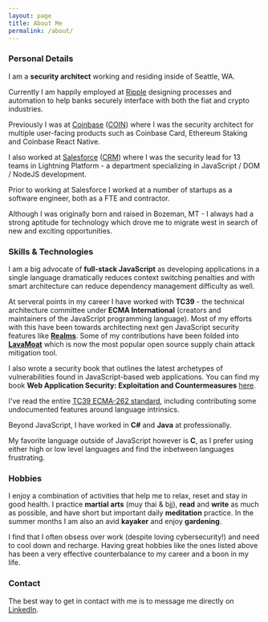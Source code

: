 ```yaml
---
layout: page
title: About Me
permalink: /about/
---
```


### Personal Details
I am a **security architect** working and residing inside of Seattle, WA.

Currently I am happily employed at [Ripple](https://ripple.com/) designing processes and automation to help banks securely interface with both the fiat and crypto industries.

Previously I was at [Coinbase](https://www.coinbase.com) ([COIN](http://www.marketwatch.com/investing/stock/coin)) where I was the security architect for multiple user-facing products such as Coinbase Card, Ethereum Staking and Coinbase React Native.

I also worked at [Salesforce](https://www.salesforce.com) ([CRM](http://www.marketwatch.com/investing/stock/crm)) where I was the security lead for 13 teams in Lightning Platform - a department specializing in JavaScript / DOM / NodeJS development.

Prior to working at Salesforce I worked at a number of startups as a software engineer, both as a FTE and contractor.

Although I was originally born and raised in Bozeman, MT - I always had a strong aptitude for technology which drove me to migrate west in search of new and exciting opportunities.

### Skills & Technologies
I am a big advocate of **full-stack JavaScript** as developing applications in a single language dramatically reduces context switching penalties and with smart architecture can reduce dependency management difficulty as well.

At serveral points in my career I have worked with **TC39** - the technical architecture committee under **ECMA International** (creators and maintainers of the JavaScript programming language). Most of my efforts with this have been towards architecting next gen JavaScript security features like **[Realms](https://github.com/tc39/proposal-realms)**. Some of my contributions have been folded into **[LavaMoat](https://github.com/LavaMoat/LavaMoat)** which is now the most popular open source supply chain attack mitigation tool.

I also wrote a security book that outlines the latest archetypes of vulnerabilities found in JavaScript-based web applications. You can find my book **Web Application Security: Exploitation and Countermeasures** [here](https://amzn.to/3g8LNvT).

I've read the entire [TC39 ECMA-262 standard](https://www.ecma-international.org/ecma-262/11.0/index.html#title), including contributing some undocumented features around language intrinsics. 

Beyond JavaScript, I have worked in **C#** and **Java** at professionally. 

My favorite language outside of JavaScript however is **C**, as I prefer using either high or low level languages and find the inbetween languages frustrating. 

### Hobbies
I enjoy a combination of activities that help me to relax, reset and stay in good health. I practice **martial arts** (muy thai & bjj), **read** and **write** as much as possible, and have short but important daily **meditation** practice. In the summer months I am also an avid **kayaker** and enjoy **gardening**. 

I find that I often obsess over work (despite loving cybersecurity!) and need to cool down and recharge. Having great hobbies like the ones listed above has been a very effective counterbalance to my career and a boon in my life.

### Contact

The best way to get in contact with me is to message me directly on [LinkedIn](https://www.linkedin.com/in/and1hof).